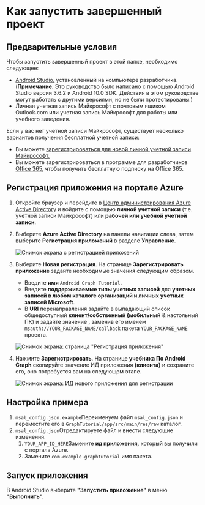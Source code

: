 # <a name="how-to-run-the-completed-project"></a>Как запустить завершенный проект

## <a name="prerequisites"></a>Предварительные условия

Чтобы запустить завершенный проект в этой папке, необходимо следующее:

- [Android Studio,](https://developer.android.com/studio/) установленный на компьютере разработчика. (**Примечание.** Это руководство было написано с помощью Android Studio версии 3.6.2 и Android 10.0 SDK. Действия в этом руководстве могут работать с другими версиями, но не были протестированы.)
- Личная учетная запись Майкрософт с почтовым ящиком Outlook.com или учетная запись Майкрософт для работы или учебного заведения.

Если у вас нет учетной записи Майкрософт, существует несколько вариантов получения бесплатной учетной записи:

- Вы можете [зарегистрироваться для новой личной учетной записи Майкрософт.](https://signup.live.com/signup?wa=wsignin1.0&rpsnv=12&ct=1454618383&rver=6.4.6456.0&wp=MBI_SSL_SHARED&wreply=https://mail.live.com/default.aspx&id=64855&cbcxt=mai&bk=1454618383&uiflavor=web&uaid=b213a65b4fdc484382b6622b3ecaa547&mkt=E-US&lc=1033&lic=1)
- Вы можете зарегистрироваться в программе для разработчиков [Office 365,](https://developer.microsoft.com/office/dev-program) чтобы получить бесплатную подписку на Office 365.

## <a name="register-an-application-with-the-azure-portal"></a>Регистрация приложения на портале Azure

1. Откройте браузер и перейдите в [Центр администрирования Azure Active Directory](https://aad.portal.azure.com) и войдите с помощью **личной учетной записи** (т.е. учетной записи Майкрософт) или **рабочей или учебной учетной записи**.

1. Выберите **Azure Active Directory** на панели навигации слева, затем выберите **Регистрация приложений** в разделе **Управление**.

    ![Снимок экрана с регистрацией приложений ](../../tutorial/images/aad-portal-app-registrations.png)

1. Выберите **Новая регистрация**. На странице **Зарегистрировать приложение** задайте необходимые значения следующим образом.

    - Введите **имя** `Android Graph Tutorial`.
    - Введите **поддерживаемые типы учетных записей** для **учетных записей в любом каталоге организаций и личных учетных записей Microsoft**.
    - В **URI** перенаправления задайте в выпадающий список общедоступный **клиент/собственный (мобильный** & настольный ПК) и задайте значение , заменив его именем `msauth://YOUR_PACKAGE_NAME/callback` пакета `YOUR_PACKAGE_NAME` проекта.

    ![Снимок экрана: страница "Регистрация приложения"](../../tutorial/images/aad-register-an-app.png)

1. Нажмите **Зарегистрировать**. На странице **учебника По Android Graph** скопируйте значение ИД приложения **(клиента)** и сохраните его, оно потребуется вам на следующем этапе.

    ![Снимок экрана: ИД нового приложения для регистрации](../../tutorial/images/aad-application-id.png)

## <a name="configure-the-sample"></a>Настройка примера

1. `msal_config.json.example`Переименуем файл `msal_config.json` и переместите его в `GraphTutorial/app/src/main/res/raw` каталог.
1. `msal_config.json`Отредактируете файл и внести следующие изменения.
    1. `YOUR_APP_ID_HERE`Замените **ид приложения,** который вы получили с портала Azure.
    1. Замените `com.example.graphtutorial` имя пакета.

## <a name="run-the-sample"></a>Запуск приложения

В Android Studio выберите **"Запустить приложение"** в меню **"Выполнить".**
